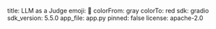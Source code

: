 title: LLM as a Judge
emoji: 🧐
colorFrom: gray
colorTo: red
sdk: gradio
sdk_version: 5.5.0
app_file: app.py
pinned: false
license: apache-2.0
